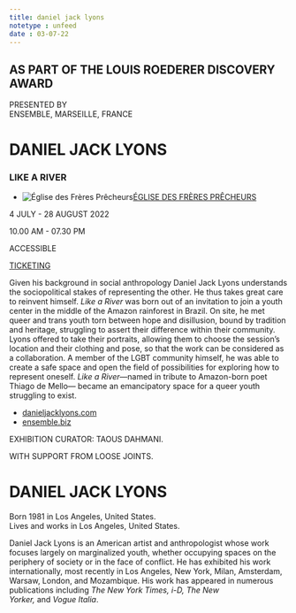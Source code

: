 ```yaml
---
title: daniel jack lyons
notetype : unfeed
date : 03-07-22
---
```


## AS PART OF THE LOUIS ROEDERER DISCOVERY AWARD  
PRESENTED BY  
ENSEMBLE, MARSEILLE, FRANCE

# DANIEL JACK LYONS

### LIKE A RIVER

-   ![Église des Frères Prêcheurs](https://www.rencontres-arles.com/files/place_number_thumbnail_625.png)[ÉGLISE DES FRÈRES PRÊCHEURS](https://www.rencontres-arles.com/en/expositions/map?p[]=4&)
    

4 JULY - 28 AUGUST 2022

10.00 AM - 07.30 PM

ACCESSIBLE

[TICKETING](https://billetterie.rencontres-arles.com/prestation/Billetterie.html?process=7&switch=1&locale=fr)

Given his background in social anthropology Daniel Jack Lyons understands the sociopolitical stakes of representing the other. He thus takes great care to reinvent himself. _Like a River_ was born out of an invitation to join a youth center in the middle of the Amazon rainforest in Brazil. On site, he met queer and trans youth torn between hope and disillusion, bound by tradition and heritage, struggling to assert their difference within their community. Lyons offered to take their portraits, allowing them to choose the session’s location and their clothing and pose, so that the work can be considered as a collaboration. A member of the LGBT community himself, he was able to create a safe space and open the field of possibilities for exploring how to represent oneself. _Like a River_—named in tribute to Amazon-born poet Thiago de Mello— became an emancipatory space for a queer youth struggling to exist.

-   [danieljacklyons.com](http://www.danieljacklyons.com/)
-   [ensemble.biz](https://ensemble.biz/)

EXHIBITION CURATOR: TAOUS DAHMANI.  
  
WITH SUPPORT FROM LOOSE JOINTS.


# DANIEL JACK LYONS

Born 1981 in Los Angeles, United States.  
Lives and works in Los Angeles, United States.

Daniel Jack Lyons is an American artist and anthropologist whose work focuses largely on marginalized youth, whether occupying spaces on the periphery of society or in the face of conflict. He has exhibited his work internationally, most recently in Los Angeles, New York, Milan, Amsterdam, Warsaw, London, and Mozambique. His work has appeared in numerous publications including _The New York Times, i-D, The New Yorker,_ and _Vogue Italia_.

